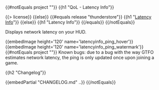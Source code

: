 {{#notEquals project ""}}
{{h1 "QoL - Latency Info"}}

{{> license}}
{{else}}
{{#equals release "thunderstore"}}
{{h1 "[Latency Info](https://gtfo.thunderstore.io/package/notpeelz/QoL_LatencyInfo)"}}
{{else}}
{{h1 "Latency Info"}}
{{/equals}}
{{/notEquals}}

Displays network latency on your HUD.

{{embedImage height='120' name='latencyinfo_ping_hover'}} {{embedImage height='120' name='latencyinfo_ping_watermark'}}
{{#notEquals project ""}}
Known bugs: due to a bug with the way GTFO estimates network latency, the ping is only updated once upon joining a game.

{{h2 "Changelog"}}

{{embedPartial "CHANGELOG.md" ..}}
{{/notEquals}}
